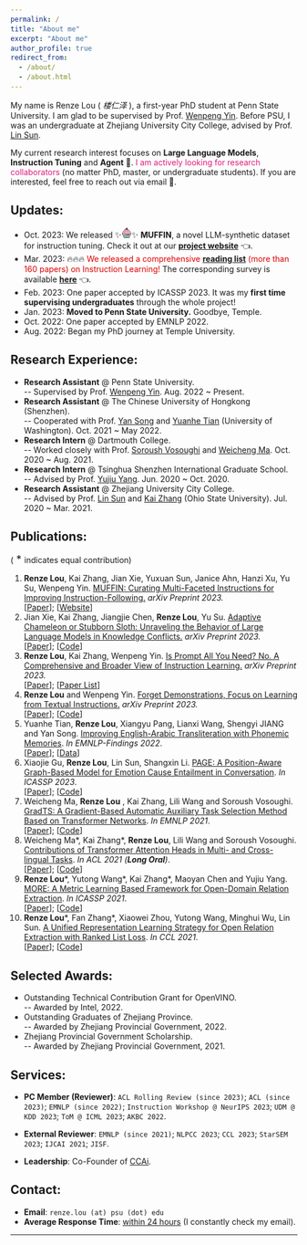 ```yaml
---
permalink: /
title: "About me"
excerpt: "About me"
author_profile: true
redirect_from: 
  - /about/
  - /about.html
---
```


My name is Renze Lou ( *楼仁泽* ), a first-year PhD student at Penn State University. I am glad to be supervised by Prof. [Wenpeng Yin](https://sites.google.com/site/yinwenpeng1987/). Before PSU, I was an undergraduate at Zhejiang University City College, advised by Prof. [Lin Sun](https://scholar.google.com/citations?user=48cqMXkAAAAJ&hl=en).

My current research interest focuses on **Large Language Models**, **Instruction Tuning** and **Agent** 🤖. <font color="#df1a7d">I am actively looking for research collaborators</font> (no matter PhD, master, or undergraduate students). If you are interested, feel free to reach out via email 🤗.

<!-- 
My research interests include but are not limited to . Recently, I have been studying **Emotion Analysis in Conversations** intensively. -->

## Updates:
<!-- - **<font color="#dd0000">Important: Our group will move to Penn State University (PSU) in Jan. 2023, and welcome more new members in the future!</font><br/>** -->
- Oct. 2023: We released ✨<img src="./../images/cupcake.png" width="18" height="18">✨ **MUFFIN**, a novel LLM-synthetic dataset for instruction tuning. Check it out at our **[project website](https://renzelou.github.io/Muffin/)** 👈.
- Mar. 2023: 🔥🔥🔥 <font color="#dd0000">We released a comprehensive</font> **[reading list](https://github.com/RenzeLou/awesome-instruction-learning)** <font color="#dd0000">(more than 160 papers) on Instruction Learning!</font> The corresponding survey is available **[here](https://arxiv.org/abs/2303.10475)** 👈.
- Feb. 2023: One paper accepted by ICASSP 2023. It was my **first time supervising undergraduates** through the whole project!
- Jan. 2023: **Moved to Penn State University.** Goodbye, Temple.
- Oct. 2022: One paper accepted by EMNLP 2022.
- Aug. 2022: Began my PhD journey at Temple University.
<!-- - Jun. 2022: Two papers submitted to EMNLP 2022. -->
<!-- - Jun. 2022: Recieved Bachelor's degree. Goodbye, ZUCC. -->
<!-- - May 2022: **I received several Ph.D. offers and chose Temple University finally.**    -->
<!-- - Jan. 2022: Awarded "Outstanding Technical Contribution" from Intel. -->
<!-- - Oct. 2021: I came to CUHK-SZ and recieved a research assistantship. -->
<!-- -  advised by Prof. Yan Song. -->
<!-- Grant for OpenVINO -->

<!-- 
- Mar. 2022: Released a collation of massive QA corpora (i.e., [Datasets for Question Answering](https://github.com/RenzeLou/Datasets-for-Question-Answering)).
- Aug. 2021: **One of my works was accepted by EMNLP 2021.**
-->

## Research Experience:
- **Research Assistant** @ Penn State University. <br> \-- Supervised by Prof. [Wenpeng Yin](https://scholar.google.com/citations?user=mRg16LkAAAAJ&hl=en). Aug. 2022 ~ Present.
- **Research Assistant** @ The Chinese University of Hongkong (Shenzhen). <br> \-- Cooperated with Prof. [Yan Song](https://scholar.google.com.hk/citations?hl=en&user=MsRp7g0AAAAJ) and [Yuanhe Tian](https://scholar.google.com/citations?user=5GCwWZ8AAAAJ&hl=en) (University of Washington). Oct. 2021 ~ May 2022. 
- **Research Intern** @ Dartmouth College. <br> \-- Worked closely with Prof. [Soroush Vosoughi](https://scholar.google.com.hk/citations?user=45DAXkwAAAAJ&hl=en) and [Weicheng Ma](https://scholar.google.com.hk/citations?user=njnBrb4AAAAJ&hl=en). Oct. 2020 ~ Aug. 2021. 
- **Research Intern** @ Tsinghua Shenzhen International Graduate School. <br> \-- Advised by Prof. [Yujiu Yang](https://scholar.google.com.hk/citations?hl=en&user=4gH3sxsAAAAJ). Jun. 2020 ~ Oct. 2020. 
- **Research Assistant** @ Zhejiang University City College. <br> \-- Advised by Prof. [Lin Sun](https://scholar.google.com/citations?user=48cqMXkAAAAJ&hl=en) and [Kai Zhang](https://scholar.google.com/citations?user=sDnAIsgAAAAJ&hl=en) (Ohio State University). Jul. 2020 ~ Mar. 2021. 

## Publications:

(<font size=4> * </font> indicates equal contribution)

1. **Renze Lou**, Kai Zhang, Jian Xie, Yuxuan Sun, Janice Ahn, Hanzi Xu, Yu Su, Wenpeng Yin. <u>MUFFIN: Curating Multi-Faceted Instructions for Improving Instruction-Following.</u> *arXiv Preprint 2023.* <br> [[Paper]()]; [[Website](https://renzelou.github.io/Muffin/)]
2. Jian Xie, Kai Zhang, Jiangjie Chen, **Renze Lou**, Yu Su. <u>Adaptive Chameleon or Stubborn Sloth: Unraveling the Behavior of Large Language Models in Knowledge Conflicts.</u> *arXiv Preprint 2023.* <br> [[Paper](https://arxiv.org/pdf/2305.13300.pdf)]; [[Code](https://github.com/OSU-NLP-Group/LLM-Knowledge-Conflict)]
3. **Renze Lou**, Kai Zhang, Wenpeng Yin. <u>Is Prompt All You Need? No. A Comprehensive and Broader View of Instruction Learning.</u> *arXiv Preprint 2023.* <br> [[Paper](https://arxiv.org/pdf/2303.10475.pdf)]; [[Paper List](https://github.com/RenzeLou/awesome-instruction-learning)]
4. **Renze Lou** and Wenpeng Yin. <u>Forget Demonstrations, Focus on Learning from Textual Instructions.</u> *arXiv Preprint 2023.* <br> [[Paper](https://arxiv.org/abs/2308.03795)]; [[Code]()]
5. Yuanhe Tian, **Renze Lou**, Xiangyu Pang, Lianxi Wang, Shengyi JIANG and Yan Song. <u>Improving English-Arabic Transliteration with Phonemic Memories</u>. *In EMNLP-Findings 2022*. <br> [[Paper](https://aclanthology.org/2022.findings-emnlp.238)]; [[Data](https://github.com/synlp/EATrans)]
6. Xiaojie Gu, **Renze Lou**, Lin Sun, Shangxin Li. <u>PAGE: A Position-Aware Graph-Based Model for Emotion Cause Entailment in Conversation</u>. *In ICASSP 2023*. <br> [[Paper](https://arxiv.org/abs/2303.01795)]; [[Code](https://github.com/XiaojieGu/PAGE)]
7. Weicheng Ma, **Renze Lou** , Kai Zhang, Lili Wang and Soroush Vosoughi. <u>GradTS: A Gradient-Based Automatic Auxiliary Task Selection Method Based on Transformer Networks</u>. *In EMNLP 2021*. <br> [[Paper](https://aclanthology.org/2021.emnlp-main.455/)]; [[Code](https://github.com/RenzeLou/GradTS)]
8. Weicheng Ma\*, Kai Zhang\*, **Renze Lou**, Lili Wang and Soroush Vosoughi. <u>Contributions of Transformer Attention Heads in Multi- and Cross-lingual Tasks</u>. *In ACL 2021 (**Long Oral**)*. <br> [[Paper](https://aclanthology.org/2021.acl-long.152/)]; [[Code](https://github.com/hikari-NYU/Contributions-of-Transformer-Attention-Heads-in-Multi--and-Cross-lingual-Tasks)]
9. **Renze Lou**\*, Yutong Wang\*, Kai Zhang\*, Maoyan Chen and Yujiu Yang. <u>MORE: A Metric Learning Based Framework for Open-Domain Relation Extraction</u>. *In ICASSP 2021*. <br> [[Paper](https://arxiv.org/abs/2206.00289)]; [[Code](https://github.com/RenzeLou/MORE)]
10. **Renze Lou**\*, Fan Zhang\*, Xiaowei Zhou, Yutong Wang, Minghui Wu, Lin Sun. <u>A Unified Representation Learning Strategy for Open Relation Extraction with Ranked List Loss</u>. *In CCL 2021*. <br> [[Paper](https://aclanthology.org/2021.ccl-1.98/)]; [[Code](https://github.com/RenzeLou/MORE)]

## Selected Awards:
- Outstanding Technical Contribution Grant for OpenVINO. <br> \-- Awarded by Intel, 2022.
- Outstanding Graduates of Zhejiang Province. <br> \-- Awarded by Zhejiang Provincial Government, 2022.
- Zhejiang Provincial Government Scholarship. <br> \-- Awarded by Zhejiang Provincial Government, 2021.
  
## Services:
- **PC Member (Reviewer)**: `ACL Rolling Review (since 2023)`; `ACL (since 2023)`; `EMNLP (since 2022)`; `Instruction Workshop @ NeurIPS 2023`; `UDM @ KDD 2023`; `ToM @ ICML 2023`; `AKBC 2022`.

- **External Reviewer**: `EMNLP (since 2021)`; `NLPCC 2023`; `CCL 2023`; `StarSEM 2023`; `IJCAI 2021`; `JISF`.

- **Leadership**: Co-Founder of [CCAi](https://github.com/ZUCC-AI).


## Contact:
- **Email**: `renze.lou (at) psu (dot) edu`
- **Average Response Time**: <u>within 24 hours</u> (I constantly check my email).


------------

<script type='text/javascript' id='clustrmaps' src='//cdn.clustrmaps.com/map_v2.js?cl=ffffff&w=288&t=tt&d=dc26DYNe0X1PgCNiVzcfGP8oPNLgTbiwGE77MJThVnw&cmn=ff5353&cmo=f78403&co=2d78ad&ct=ffffff'></script>
